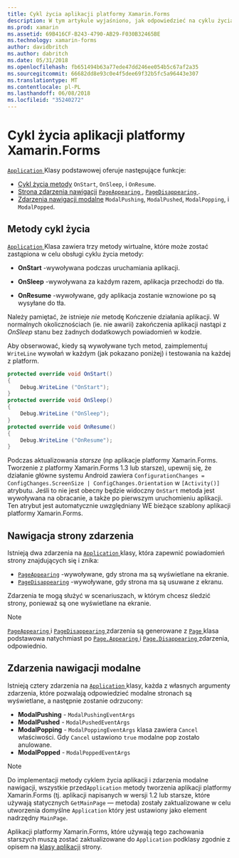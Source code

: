 ```yaml
---
title: Cykl życia aplikacji platformy Xamarin.Forms
description: W tym artykule wyjaśniono, jak odpowiedzieć na cyklu życia aplikacji, w tym cyklu życia metody, zdarzenia nawigacji strony i zdarzeń nawigacji modalne.
ms.prod: xamarin
ms.assetid: 69B416CF-B243-4790-AB29-F030B32465BE
ms.technology: xamarin-forms
author: davidbritch
ms.author: dabritch
ms.date: 05/31/2018
ms.openlocfilehash: fb651494b63a77ede47dd246ee054b5c67af2a35
ms.sourcegitcommit: 66682dd8e93c0e4f5dee69f32b5fc5a96443e307
ms.translationtype: MT
ms.contentlocale: pl-PL
ms.lasthandoff: 06/08/2018
ms.locfileid: "35240272"
---
```

# <a name="xamarinforms-app-lifecycle"></a>Cykl życia aplikacji platformy Xamarin.Forms

[ `Application` ](xref:Xamarin.Forms.Application) Klasy podstawowej oferuje następujące funkcje:

* [Cykl życia metody](#Lifecycle_Methods) `OnStart`, `OnSleep`, i `OnResume`.
* [Strona zdarzenia nawigacji](#page) [ `PageAppearing` ](xref:Xamarin.Forms.Application.PageAppearing), [ `PageDisappearing` ](xref:Xamarin.Forms.Application.PageDisappearing).
* [Zdarzenia nawigacji modalne](#modal) `ModalPushing`, `ModalPushed`, `ModalPopping`, i `ModalPopped`.

<a name="Lifecycle_Methods" />

## <a name="lifecycle-methods"></a>Metody cykl życia

[ `Application` ](xref:Xamarin.Forms.Application) Klasa zawiera trzy metody wirtualne, które może zostać zastąpiona w celu obsługi cyklu życia metody:

* **OnStart** -wywoływana podczas uruchamiania aplikacji.

* **OnSleep** -wywoływana za każdym razem, aplikacja przechodzi do tła.

* **OnResume** -wywoływane, gdy aplikacja zostanie wznowione po są wysyłane do tła.

Należy pamiętać, że istnieje *nie* metodę Kończenie działania aplikacji.
W normalnych okolicznościach (ie. nie awarii) zakończenia aplikacji nastąpi z *OnSleep* stanu bez żadnych dodatkowych powiadomień w kodzie.

Aby obserwować, kiedy są wywoływane tych metod, zaimplementuj `WriteLine` wywołań w każdym (jak pokazano poniżej) i testowania na każdej z platform.

```csharp
protected override void OnStart()
{
    Debug.WriteLine ("OnStart");
}
protected override void OnSleep()
{
    Debug.WriteLine ("OnSleep");
}
protected override void OnResume()
{
    Debug.WriteLine ("OnResume");
}
```

Podczas aktualizowania *starsze* (np aplikacje platformy Xamarin.Forms. Tworzenie z platformy Xamarin.Forms 1.3 lub starsze), upewnij się, że działanie główne systemu Android zawiera `ConfigurationChanges = ConfigChanges.ScreenSize | ConfigChanges.Orientation` w `[Activity()]` atrybutu. Jeśli to nie jest obecny będzie widoczny `OnStart` metoda jest wywoływana na obracanie, a także po pierwszym uruchomieniu aplikacji. Ten atrybut jest automatycznie uwzględniany WE bieżące szablony aplikacji platformy Xamarin.Forms.

<a name="page" />

## <a name="page-navigation-events"></a>Nawigacja strony zdarzenia

Istnieją dwa zdarzenia na [ `Application` ](xref:Xamarin.Forms.Application) klasy, która zapewnić powiadomień strony znajdujących się i znika:

- [`PageAppearing`](xref:Xamarin.Forms.Application.PageAppearing) -wywoływane, gdy strona ma są wyświetlane na ekranie.
- [`PageDisappearing`](xref:Xamarin.Forms.Application.PageDisappearing) -wywoływane, gdy strona ma są usuwane z ekranu.

Zdarzenia te mogą służyć w scenariuszach, w którym chcesz śledzić strony, ponieważ są one wyświetlane na ekranie.

> [!NOTE]
> [ `PageAppearing` ](xref:Xamarin.Forms.Application.PageAppearing) i [ `PageDisappearing` ](xref:Xamarin.Forms.Application.PageDisappearing) zdarzenia są generowane z [ `Page` ](xref:Xamarin.Forms.Page) klasa podstawowa natychmiast po [ `Page.Appearing` ](xref:Xamarin.Forms.Page.Appearing) i [ `Page.Disappearing` ](xref:Xamarin.Forms.Page.Disappearing) zdarzenia, odpowiednio.

<a name="modal" />

## <a name="modal-navigation-events"></a>Zdarzenia nawigacji modalne

Istnieją cztery zdarzenia na [ `Application` ](xref:Xamarin.Forms.Application) klasy, każda z własnych argumenty zdarzenia, które pozwalają odpowiedzieć modalne stronach są wyświetlane, a następnie zostanie odrzucony:

* **ModalPushing** - `ModalPushingEventArgs`
* **ModalPushed** - `ModalPushedEventArgs`
* **ModalPopping** - `ModalPoppingEventArgs` klasa zawiera `Cancel` właściwości. Gdy `Cancel` ustawiono `true` modalne pop zostało anulowane.
* **ModalPopped** - `ModalPoppedEventArgs`

> [!NOTE]
> Do implementacji metody cyklem życia aplikacji i zdarzenia modalne nawigacji, wszystkie przed`Application` metody tworzenia aplikacji platformy Xamarin.Forms (tj. aplikacji napisanych w wersji 1.2 lub starsze, które używają statycznych `GetMainPage` — metoda) zostały zaktualizowane w celu utworzenia domyślne `Application` który jest ustawiony jako element nadrzędny `MainPage`.
>
> Aplikacji platformy Xamarin.Forms, które używają tego zachowania starszych muszą zostać zaktualizowane do `Application` podklasy zgodnie z opisem na [klasy aplikacji](~/xamarin-forms/app-fundamentals/application-class.md) strony.
